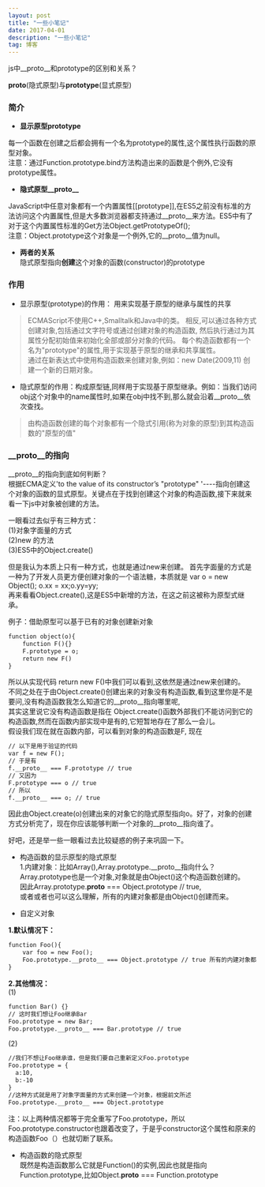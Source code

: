 ```yaml
---
layout: post
title: "一些小笔记"
date: 2017-04-01
description: "一些小笔记"
tag: 博客 
---   
```


js中__proto__和prototype的区别和关系？   

**__proto__**(隐式原型)与**prototype**(显式原型)     
  
### 简介
- **显示原型prototype**

每一个函数在创建之后都会拥有一个名为prototype的属性,这个属性执行函数的原型对象。     
注意：通过Function.prototype.bind方法构造出来的函数是个例外,它没有prototype属性。    

- **隐式原型__proto__**     

JavaScript中任意对象都有一个内置属性[[prototype]],在ES5之前没有标准的方法访问这个内置属性,但是大多数浏览器都支持通过__proto__来方法。ES5中有了对于这个内置属性标准的Get方法Object.getPrototypeOf();     
注意：Object.prototype这个对象是一个例外,它的__proto__值为null。     

- **两者的关系**    
隐式原型指向**创建**这个对象的函数(constructor)的prototype

### 作用
- 显示原型(prototype)的作用： 用来实现基于原型的继承与属性的共享
> ECMAScript不使用C++,Smalltalk和Java中的类。
> 相反,可以通过各种方式创建对象,包括通过文字符号或通过创建对象的构造函数,
> 然后执行通过为其属性分配初始值来初始化全部或部分对象的代码。
> 每个构造函数都有一个名为"prototype"的属性,用于实现基于原型的继承和共享属性。   
> 通过在新表达式中使用构造函数来创建对象,例如：new Date(2009,11) 创建一个新的日期对象。   

- 隐式原型的作用：构成原型链,同样用于实现基于原型继承。例如：当我们访问obj这个对象中的name属性时,如果在obj中找不到,那么就会沿着__proto__依次查找。
> 由构造函数创建的每个对象都有一个隐式引用(称为对象的原型)到其构造函数的"原型的值"

### __proto__的指向
__proto__的指向到底如何判断？    
根据ECMA定义'to the value of its constructor’s "prototype" '----指向创建这个对象的函数的显式原型。关键点在于找到创建这个对象的构造函数,接下来就来看一下js中对象被创建的方法。
   
一眼看过去似乎有三种方式：   
(1)对象字面量的方式   
(2)new 的方法   
(3)ES5中的Object.create()      

但是我认为本质上只有一种方式，也就是通过new来创建。
首先字面量的方式是一种为了开发人员更方便创建对象的一个语法糖，本质就是 var o = new Object(); o.xx = xx;o.yy=yy;     
再来看看Object.create(),这是ES5中新增的方法，在这之前这被称为原型式继承。

例子：借助原型可以基于已有的对象创建新对象   
```html
function object(o){
    function F(){}
    F.prototype = o;
    return new F()
}
```   
所以从实现代码 return new F()中我们可以看到,这依然是通过new来创建的。     
不同之处在于由Object.create()创建出来的对象没有构造函数,看到这里你是不是要问,没有构造函数我怎么知道它的__proto__指向哪里呢,     
其实这里说它没有构造函数是指在 Object.create()函数外部我们不能访问到它的构造函数,然而在函数内部实现中是有的,它短暂地存在了那么一会儿。   
假设我们现在就在函数内部，可以看到对象的构造函数是F, 现在
```html
// 以下是用于验证的代码
var f = new F();
// 于是有
f.__proto__ === F.prototype // true
// 又因为
F.prototype === o // true
// 所以
f.__proto__ === o; // true
```
因此由Object.create(o)创建出来的对象它的隐式原型指向o。好了，对象的创建方式分析完了，现在你应该能够判断一个对象的__proto__指向谁了。

好吧，还是举一些一眼看过去比较疑惑的例子来巩固一下。
- 构造函数的显示原型的隐式原型     
1.内建对象：比如Array(),Array.prototype.__proto__指向什么？
Array.prototype也是一个对象,对象就是由Object()这个构造函数创建的。     
因此Array.prototype.__proto__ === Object.prototype // true,   
或者或者也可以这么理解，所有的内建对象都是由Object()创建而来。    

- 自定义对象    

**1.默认情况下：**
```html
function Foo(){
    var foo = new Foo();
    Foo.prototype.__proto__ === Object.prototype // true 所有的内建对象都是由Object()创建而来
}
```   
**2.其他情况：**      
(1)
```html
function Bar() {}
// 这时我们想让Foo继承Bar
Foo.prototype = new Bar;
Foo.prototype.__proto__ === Bar.prototype // true
```   
(2)   
```html
//我们不想让Foo继承谁，但是我们要自己重新定义Foo.prototype
Foo.prototype = {
  a:10,
  b:-10
}
//这种方式就是用了对象字面量的方式来创建一个对象，根据前文所述 
Foo.prototype.__proto__ === Object.prototype 
```   
注：以上两种情况都等于完全重写了Foo.prototype，所以Foo.prototype.constructor也跟着改变了，于是乎constructor这个属性和原来的构造函数Foo（）也就切断了联系。

- 构造函数的隐式原型    
既然是构造函数那么它就是Function()的实例,因此也就是指向Function.prototype,比如Object.__proto__ === Function.prototype    
